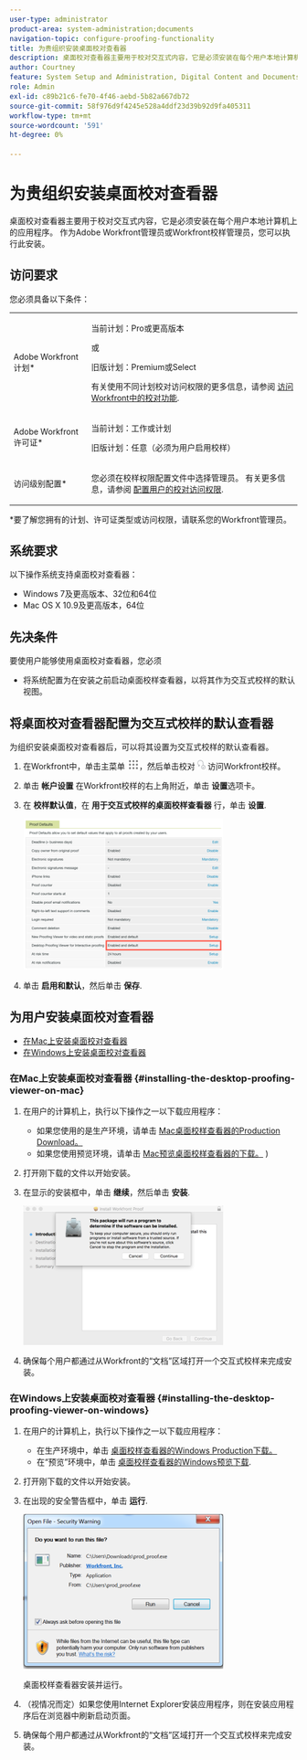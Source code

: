 ```yaml
---
user-type: administrator
product-area: system-administration;documents
navigation-topic: configure-proofing-functionality
title: 为贵组织安装桌面校对查看器
description: 桌面校对查看器主要用于校对交互式内容，它是必须安装在每个用户本地计算机上的应用程序。 作为Adobe Workfront管理员或Workfront校样管理员，您可以执行此安装。
author: Courtney
feature: System Setup and Administration, Digital Content and Documents
role: Admin
exl-id: c89b21c6-fe70-4f46-aebd-5b82a667db72
source-git-commit: 58f976d9f4245e528a4ddf23d39b92d9fa405311
workflow-type: tm+mt
source-wordcount: '591'
ht-degree: 0%

---
```


# 为贵组织安装桌面校对查看器

桌面校对查看器主要用于校对交互式内容，它是必须安装在每个用户本地计算机上的应用程序。 作为Adobe Workfront管理员或Workfront校样管理员，您可以执行此安装。

## 访问要求

您必须具备以下条件：

<table style="table-layout:auto"> 
 <col> 
 <col> 
 <tbody> 
  <tr> 
   <td role="rowheader">Adobe Workfront计划*</td> 
   <td> <p>当前计划：Pro或更高版本</p> <p>或</p> <p>旧版计划：Premium或Select</p> <p>有关使用不同计划校对访问权限的更多信息，请参阅 <a href="../../../administration-and-setup/manage-workfront/configure-proofing/access-to-proofing-functionality.md" class="MCXref xref">访问Workfront中的校对功能</a>.</p> </td> 
  </tr> 
  <tr> 
   <td role="rowheader">Adobe Workfront许可证*</td> 
   <td> <p>当前计划：工作或计划</p> <p>旧版计划：任意（必须为用户启用校样）</p> </td> 
  </tr> 
  <tr> 
   <td role="rowheader">访问级别配置*</td> 
   <td> <p>您必须在校样权限配置文件中选择管理员。 有关更多信息，请参阅 <a href="../../../administration-and-setup/manage-workfront/configure-proofing/configure-a-users-proofing-access.md" class="MCXref xref">配置用户的校对访问权限</a>.</p> </td> 
  </tr> 
 </tbody> 
</table>

&#42;要了解您拥有的计划、许可证类型或访问权限，请联系您的Workfront管理员。

## 系统要求

以下操作系统支持桌面校对查看器：

* Windows 7及更高版本、32位和64位
* Mac OS X 10.9及更高版本，64位

## 先决条件

要使用户能够使用桌面校对查看器，您必须

* 将系统配置为在安装之前启动桌面校样查看器，以将其作为交互式校样的默认视图。

## 将桌面校对查看器配置为交互式校样的默认查看器

为组织安装桌面校对查看器后，可以将其设置为交互式校样的默认查看器。

1. 在Workfront中，单击主菜单 ![](assets/main-menu-icon.png)，然后单击校对 ![](assets/proofing-in-main-menu.png) 访问Workfront校样。

1. 单击 **帐户设置** 在Workfront校样的右上角附近，单击 **设置**&#x200B;选项卡。

1. 在 **校样默认值**，在 **用于交互式校样的桌面校样查看器** 行，单击 **设置**.

   ![](assets/proof-defaults-350x265.png)

1. 单击 **启用和默认**，然后单击 **保存**.

## 为用户安装桌面校对查看器

* [在Mac上安装桌面校对查看器](#installing-the-desktop-proofing-viewer-on-mac)
* [在Windows上安装桌面校对查看器](#installing-the-desktop-proofing-viewer-on-windows)

### 在Mac上安装桌面校对查看器 {#installing-the-desktop-proofing-viewer-on-mac}

1. 在用户的计算机上，执行以下操作之一以下载应用程序：

   * 如果您使用的是生产环境，请单击  [Mac桌面校样查看器的Production Download。](https://assets.proofhq.com/nativeviewer/desktop_viewer/Workfront+Proof-2.1.19.pkg)
   * 如果您使用预览环境，请单击  [Mac预览桌面校样查看器的下载。](https://assets.preview.proofhq.com/nativeviewer/desktop_viewer/Workfront+Proof+Preview-2.1.19.pkg)
)

1. 打开刚下载的文件以开始安装。
1. 在显示的安装框中，单击 **继续**，然后单击 **安装**.

   ![00000776.png](assets/00000776-350x244.png)

1. 确保每个用户都通过从Workfront的“文档”区域打开一个交互式校样来完成安装。

### 在Windows上安装桌面校对查看器 {#installing-the-desktop-proofing-viewer-on-windows}

1. 在用户的计算机上，执行以下操作之一以下载应用程序：

   * 在生产环境中，单击 [桌面校样查看器的Windows Production下载。](https://assets.proofhq.com/nativeviewer/desktop_viewer/Workfront+Proof+Setup+2.1.19.exe)
   * 在“预览”环境中，单击 [桌面校样查看器的Windows预览下载](https://assets.preview.proofhq.com/nativeviewer/desktop_viewer/Workfront+Proof+Preview+Setup+2.1.19.exe).

1. 打开刚下载的文件以开始安装。
1. 在出现的安全警告框中，单击 **运行**.

   ![Screen_Shot_2018-05-02_at_10.56.55_AM.png](assets/screen-shot-2018-05-02-at-10.56.55-am-350x271.png)

   桌面校样查看器安装并运行。

1. （视情况而定）如果您使用Internet Explorer安装应用程序，则在安装应用程序后在浏览器中刷新启动页面。
1. 确保每个用户都通过从Workfront的“文档”区域打开一个交互式校样来完成安装。
